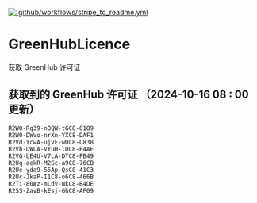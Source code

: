 [![.github/workflows/stripe_to_readme.yml](https://github.com/zjx-kimi/GreenHubLicence/actions/workflows/stripe_to_readme.yml/badge.svg)](https://github.com/zjx-kimi/GreenHubLicence/actions/workflows/stripe_to_readme.yml)
# GreenHubLicence
获取 GreenHub 许可证
## 获取到的 GreenHub 许可证 （2024-10-16 08 : 00 更新）
```
R2W0-Rq39-nOQW-tGC8-0189
R2W0-DWVo-nrXn-YXC8-DAF1
R2Vd-YcwA-ujvF-wDC8-C838
R2Vb-DWLA-VYuH-lDC8-E4AF
R2VG-bE4U-V7cA-DTC8-FB49
R2Uq-aekR-M2Sc-a9C8-76CB
R2Ue-yda9-55Ap-QsC8-41C3
R2Uc-JkaP-I1C8-o6C8-466B
R2Ti-80Wz-mLdV-WkC8-B4DE
R2SS-ZavB-kEsj-GhC8-AF09
```
